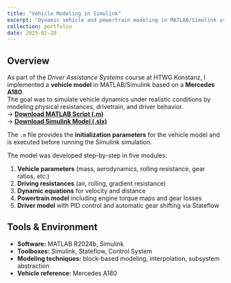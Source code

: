 ```yaml
---
title: "Vehicle Modeling in Simulink"
excerpt: "Dynamic vehicle and powertrain modeling in MATLAB/Simulink using real-world parameters of a Mercedes A180.<br/><img src='/images/portfolio/vehicle_model.png'>"
collection: portfolio
date: 2025-02-28
---
```


## Overview
As part of the *Driver Assistance Systems* course at HTWG Konstanz, I implemented a **vehicle model** in MATLAB/Simulink based on a **Mercedes A180**.  
The goal was to simulate vehicle dynamics under realistic conditions by modeling physical resistances, drivetrain, and driver behavior.  
→ [**Download MATLAB Script (.m)**](/files/portfolio/vehicle_model/vehicle_parameter_Mercedes_A180.m)  
→ [**Download Simulink Model (.slx)**](/files/portfolio/vehicle_model/vehicle_model_cfeng.slx)

The `.m` file provides the **initialization parameters** for the vehicle model and is executed before running the Simulink simulation.

The model was developed step-by-step in five modules:
1. **Vehicle parameters** (mass, aerodynamics, rolling resistance, gear ratios, etc.)
2. **Driving resistances** (air, rolling, gradient resistance)
3. **Dynamic equations** for velocity and distance  
4. **Powertrain model** including engine torque maps and gear losses  
5. **Driver model** with PID control and automatic gear shifting via Stateflow

## Tools & Environment
- **Software:** MATLAB R2024b, Simulink
- **Toolboxes:** Simulink, Stateflow, Control System
- **Modeling techniques:** block-based modeling, interpolation, subsystem abstraction
- **Vehicle reference:** Mercedes A180
